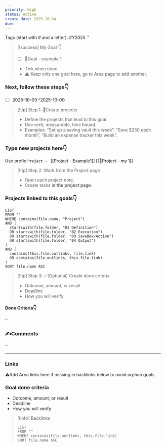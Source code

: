 ```yaml
---
priority: High
status: Active
create date: 2025-10-04
due:
---
```

Tags (start with # and a letter): #Y2025 
''
> [!success] My Goal 👇
> - [ ] 🎯Goal - example 1
> - Tick when done.
> - ⚠️ Keep only one goal here, go to Area page to add another.

### Next, follow these steps👇
- [ ] 2025-10-09 ^2025-10-09
> [!tip] Step 1: 🚀Create projects
> - Define the projects that lead to this goal.
> - Use verb, measurable, time bound.
> - Examples: “Set up a saving vault this week”, “Save $250 each month”, “Build an expense tracker this week”.

### Type new projects here👇
Use prefix `Project - `
[[Project - Example1]]
[[🚀Project - my 1]]



> [!tip] Step 2: Work from the Project page
> - Open each project note.
> - Create tasks **in the project page**.

### Projects linked to this goals👇
~~~dataview
LIST
FROM ""
WHERE contains(file.name, "Project")
AND (
  startswith(file.folder, "01 Definition")
  OR startswith(file.folder, "02 Execution")
  OR startswith(file.folder, "03 SaveBox/Active")
  OR startswith(file.folder, "04 Output")
)
AND (
  contains(this.file.outlinks, file.link)
  OR contains(file.outlinks, this.file.link)
)
SORT file.name ASC
~~~
> [!tip] Step 3: ✅(Optional) Create done criteria
> - Outcome, amount, or result
> - Deadline
> - How you will verify

#### Done Criteria👇
''
### ✍️Comments
''
___

### Links
⚠️Add Area links here if missing in backlinks below to avoid orphan goals.

### Goal done criteria
- Outcome, amount, or result
- Deadline
- How you will verify

> [!info] Backlinks
> ```dataview
> LIST
> FROM ""
> WHERE contains(file.outlinks, this.file.link)
> SORT file.name ASC
> ```

